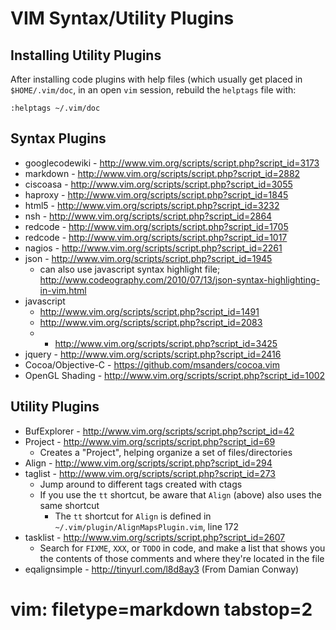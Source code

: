 # VIM Syntax/Utility Plugins #

## Installing Utility Plugins ##

After installing code plugins with help files (which usually get placed in
`$HOME/.vim/doc`, in an open `vim` session, rebuild the `helptags` file with:

    :helptags ~/.vim/doc

## Syntax Plugins ##
- googlecodewiki - http://www.vim.org/scripts/script.php?script_id=3173
- markdown - http://www.vim.org/scripts/script.php?script_id=2882
- ciscoasa - http://www.vim.org/scripts/script.php?script_id=3055
- haproxy - http://www.vim.org/scripts/script.php?script_id=1845
- html5 - http://www.vim.org/scripts/script.php?script_id=3232
- nsh - http://www.vim.org/scripts/script.php?script_id=2864
- redcode - http://www.vim.org/scripts/script.php?script_id=1705
- redcode - http://www.vim.org/scripts/script.php?script_id=1017
- nagios - http://www.vim.org/scripts/script.php?script_id=2261
- json - http://www.vim.org/scripts/script.php?script_id=1945
  - can also use javascript syntax highlight file;
    http://www.codeography.com/2010/07/13/json-syntax-highlighting-in-vim.html
- javascript
  - http://www.vim.org/scripts/script.php?script_id=1491
  - http://www.vim.org/scripts/script.php?script_id=2083
  - * http://www.vim.org/scripts/script.php?script_id=3425
- jquery - http://www.vim.org/scripts/script.php?script_id=2416
- Cocoa/Objective-C - https://github.com/msanders/cocoa.vim
- OpenGL Shading - http://www.vim.org/scripts/script.php?script_id=1002

## Utility Plugins ##
- BufExplorer - http://www.vim.org/scripts/script.php?script_id=42
- Project - http://www.vim.org/scripts/script.php?script_id=69
  - Creates a "Project", helping organize a set of files/directories
- Align - http://www.vim.org/scripts/script.php?script_id=294
- taglist - http://www.vim.org/scripts/script.php?script_id=273
  - Jump around to different tags created with ctags
  - If you use the `tt` shortcut, be aware that `Align` (above) also uses the
    same shortcut
    - The `tt` shortcut for `Align` is defined in
      `~/.vim/plugin/AlignMapsPlugin.vim`, line 172
- tasklist - http://www.vim.org/scripts/script.php?script_id=2607
  - Search for `FIXME`, `XXX`, or `TODO` in code, and make a list that shows
    you the contents of those comments and where they're located in the file
- eqalignsimple - http://tinyurl.com/l8d8ay3 (From Damian Conway)

# vim: filetype=markdown tabstop=2
